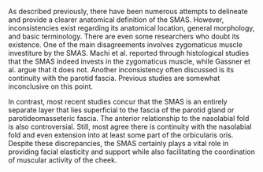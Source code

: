 As described previously, there have been numerous attempts to delineate and provide a clearer anatomical definition of the SMAS. However, inconsistencies exist regarding its anatomical location, general morphology, and basic terminology. There are even some researchers who doubt its existence. One of the main disagreements involves zygomaticus muscle investiture by the SMAS. Machi et al. reported through histological studies that the SMAS indeed invests in the zygomaticus muscle, while Gassner et al. argue that it does not. Another inconsistency often discussed is its continuity with the parotid fascia. Previous studies are somewhat inconclusive on this point.

In contrast, most recent studies concur that the SMAS is an entirely separate layer that lies superficial to the fascia of the parotid gland or parotideomasseteric fascia. The anterior relationship to the nasolabial fold is also controversial. Still, most agree there is continuity with the nasolabial fold and even extension into at least some part of the orbicularis oris. Despite these discrepancies, the SMAS certainly plays a vital role in providing facial elasticity and support while also facilitating the coordination of muscular activity of the cheek.